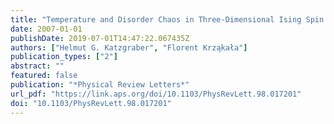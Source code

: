 ```yaml
---
title: "Temperature and Disorder Chaos in Three-Dimensional Ising Spin Glasses"
date: 2007-01-01
publishDate: 2019-07-01T14:47:22.067435Z
authors: ["Helmut G. Katzgraber", "Florent Krza̧kała"]
publication_types: ["2"]
abstract: ""
featured: false
publication: "*Physical Review Letters*"
url_pdf: "https://link.aps.org/doi/10.1103/PhysRevLett.98.017201"
doi: "10.1103/PhysRevLett.98.017201"
---
```



